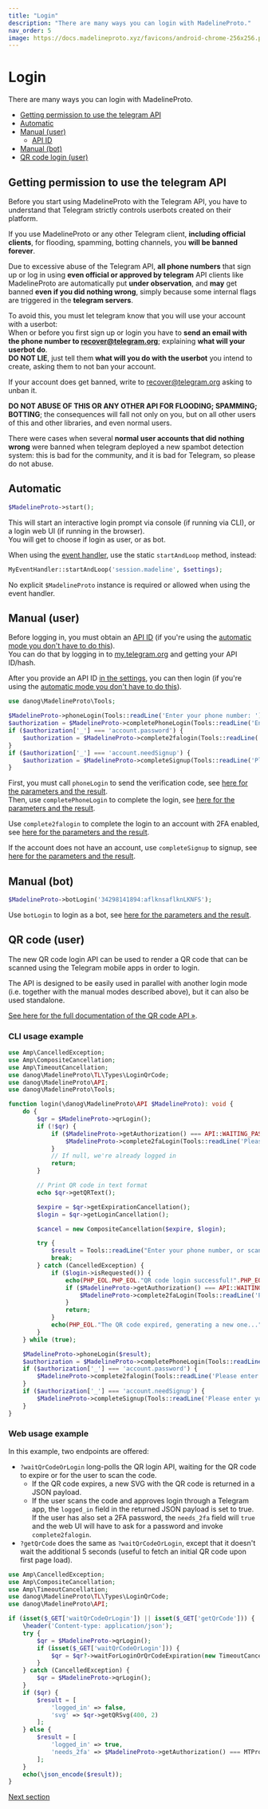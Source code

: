 ```yaml
---
title: "Login"
description: "There are many ways you can login with MadelineProto."
nav_order: 5
image: https://docs.madelineproto.xyz/favicons/android-chrome-256x256.png
---
```

# Login

There are many ways you can login with MadelineProto.

* [Getting permission to use the telegram API](#getting-permission-to-use-the-telegram-api)
* [Automatic](#automatic)
* [Manual (user)](#manual-user)
  * [API ID](#api-id)
* [Manual (bot)](#manual-bot)
* [QR code login (user)](#qr-code-user)

## Getting permission to use the telegram API

Before you start using MadelineProto with the Telegram API, you have to understand that Telegram strictly controls userbots created on their platform.  

If you use MadelineProto or any other Telegram client, **including official clients**, for flooding, spamming, botting channels, you **will be banned forever**.  

Due to excessive abuse of the Telegram API, **all phone numbers** that sign up or log in using **even official or approved by telegram** API clients like MadelineProto are automatically put **under observation**, and __may__ get banned **even if you did nothing wrong**, simply because some internal flags are triggered in the **telegram servers**.  

To avoid this, you must let telegram know that you will use your account with a userbot:  
When or before you first sign up or login you have to **send an email with the phone number to [recover@telegram.org](mailto:recover@telegram.org)**; explaining **what will your userbot do**.  
**DO NOT LIE**, just tell them **what will you do with the userbot** you intend to create, asking them to not ban your account.  

If your account does get banned, write to [recover@telegram.org](mailto:recover@telegram.org) asking to unban it.  

**DO NOT ABUSE OF THIS OR ANY OTHER API FOR FLOODING; SPAMMING; BOTTING**; the consequences will fall not only on you, but on all other users of this and other libraries, and even normal users.  

There were cases when several **normal user accounts that did nothing wrong** were banned when telegram deployed a new spambot detection system: this is bad for the community, and it is bad for Telegram, so please do not abuse.  


## Automatic

```php
$MadelineProto->start();
```

This will start an interactive login prompt via console (if running via CLI), or a login web UI (if running in the browser).  
You will get to choose if login as user, or as bot.

When using the [event handler](https://docs.madelineproto.xyz/docs/UPDATES.html), use the static `startAndLoop` method, instead:

```php
MyEventHandler::startAndLoop('session.madeline', $settings);
```

No explicit `$MadelineProto` instance is required or allowed when using the event handler.


## Manual (user)

Before logging in, you must obtain an [API ID](https://docs.madelineproto.xyz/docs/SETTINGS.html) (if you're using the [automatic mode you don't have to do this](#automatic)).  
You can do that by logging in to [my.telegram.org](https://my.telegram.org) and getting your API ID/hash.

After you provide an API ID [in the settings](https://docs.madelineproto.xyz/docs/SETTINGS.html), you can then login (if you're using the [automatic mode you don't have to do this](#automatic)).  

```php
use danog\MadelineProto\Tools;

$MadelineProto->phoneLogin(Tools::readLine('Enter your phone number: '));
$authorization = $MadelineProto->completePhoneLogin(Tools::readLine('Enter the phone code: '));
if ($authorization['_'] === 'account.password') {
    $authorization = $MadelineProto->complete2falogin(Tools::readLine('Please enter your password (hint '.$authorization['hint'].'): '));
}
if ($authorization['_'] === 'account.needSignup') {
    $authorization = $MadelineProto->completeSignup(Tools::readLine('Please enter your first name: '), readline('Please enter your last name (can be empty): '));
}
```

First, you must call `phoneLogin` to send the verification code, see [here for the parameters and the result](https://docs.madelineproto.xyz/phoneLogin.html).  
Then, use `completePhoneLogin` to complete the login, see [here for the parameters and the result](https://docs.madelineproto.xyz/completePhoneLogin.html).  

Use `complete2falogin` to complete the login to an account with 2FA enabled, see [here for the parameters and the result](https://docs.madelineproto.xyz/complete2FALogin.html).  

If the account does not have an account, use `completeSignup` to signup, see [here for the parameters and the result](https://docs.madelineproto.xyz/completeSignup.html).  


## Manual (bot)

```php
$MadelineProto->botLogin('34298141894:aflknsaflknLKNFS');
```

Use `botLogin` to login as a bot, see [here for the parameters and the result](https://docs.madelineproto.xyz/botLogin.html).  

## QR code (user)

The new QR code login API can be used to render a QR code that can be scanned using the Telegram mobile apps in order to login.  

The API is designed to be easily used in parallel with another login mode (i.e. together with the manual modes described above), but it can also be used standalone.  

[See here for the full documentation of the QR code API &raquo;](https://docs.madelineproto.xyz/PHP/danog/MadelineProto/TL/Types/LoginQrCode.html).  

### CLI usage example

```php
use Amp\CancelledException;
use Amp\CompositeCancellation;
use Amp\TimeoutCancellation;
use danog\MadelineProto\TL\Types\LoginQrCode;
use danog\MadelineProto\API;
use danog\MadelineProto\Tools;

function login(\danog\MadelineProto\API $MadelineProto): void {
    do {
        $qr = $MadelineProto->qrLogin();
        if (!$qr) {
            if ($MadelineProto->getAuthorization() === API::WAITING_PASSWORD) {
                $MadelineProto->complete2faLogin(Tools::readLine('Please enter your password (hint '.$MadelineProto->getHint().'): '));
            }
            // If null, we're already logged in
            return;
        }

        // Print QR code in text format
        echo $qr->getQRText();

        $expire = $qr->getExpirationCancellation();
        $login = $qr->getLoginCancellation();

        $cancel = new CompositeCancellation($expire, $login);

        try {
            $result = Tools::readLine("Enter your phone number, or scan the above QR code to login: ", $cancel);
            break;
        } catch (CancelledException) {
            if ($login->isRequested()) {
                echo(PHP_EOL.PHP_EOL."QR code login successful!".PHP_EOL);
                if ($MadelineProto->getAuthorization() === API::WAITING_PASSWORD) {
                    $MadelineProto->complete2faLogin(Tools::readLine('Please enter your password (hint '.$MadelineProto->getHint().'): '));
                }
                return;
            }
            echo(PHP_EOL."The QR code expired, generating a new one...".PHP_EOL);
        }
    } while (true);

    $MadelineProto->phoneLogin($result);
    $authorization = $MadelineProto->completePhoneLogin(Tools::readLine('Enter the phone code: '));
    if ($authorization['_'] === 'account.password') {
        $MadelineProto->complete2falogin(Tools::readLine('Please enter your password (hint '.$authorization['hint'].'): '));
    }
    if ($authorization['_'] === 'account.needSignup') {
        $MadelineProto->completeSignup(Tools::readLine('Please enter your first name: '), Tools::readline('Please enter your last name (can be empty): '));
    }
}
```

### Web usage example

In this example, two endpoints are offered:

* `?waitQrCodeOrLogin` long-polls the QR login API, waiting for the QR code to expire or for the user to scan the code.
  * If the QR code expires, a new SVG with the QR code is returned in a JSON payload.
  * If the user scans the code and approves login through a Telegram app, the `logged_in` field in the returned JSON payload is set to true. If the user has also set a 2FA password, the `needs_2fa` field will `true` and the web UI will have to ask for a password and invoke `complete2falogin`.
* `?getQrCode` does the same as `?waitQrCodeOrLogin`, except that it doesn't wait the additional 5 seconds (useful to fetch an initial QR code upon first page load).  

```php
use Amp\CancelledException;
use Amp\CompositeCancellation;
use Amp\TimeoutCancellation;
use danog\MadelineProto\TL\Types\LoginQrCode;
use danog\MadelineProto\API;

if (isset($_GET['waitQrCodeOrLogin']) || isset($_GET['getQrCode'])) {
    \header('Content-type: application/json');
    try {
        $qr = $MadelineProto->qrLogin();
        if (isset($_GET['waitQrCodeOrLogin'])) {
            $qr = $qr?->waitForLoginOrQrCodeExpiration(new TimeoutCancellation(5.0));
        }
    } catch (CancelledException) {
        $qr = $MadelineProto->qrLogin();
    }
    if ($qr) {
        $result = [
            'logged_in' => false,
            'svg' => $qr->getQRSvg(400, 2)
        ];
    } else {
        $result = [
            'logged_in' => true,
            'needs_2fa' => $MadelineProto->getAuthorization() === MTProto::WAITING_PASSWORD
        ];
    }
    echo(\json_encode($result));
}
```

<a href="https://docs.madelineproto.xyz/docs/FEATURES.html">Next section</a>